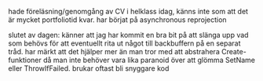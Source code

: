 hade föreläsning/genomgång av CV i helklass idag, känns inte som att det är mycket portfoliotid kvar. har börjat på asynchronous reprojection

slutet av dagen: känner att jag har kommit en bra bit på att slänga upp vad som behövs för att eventuellt rita ut något till backbuffern på en separat tråd. har märkt att det hjälper mer än man tror med att abstrahera Create-funktioner då man inte behöver vara lika paranoid över att glömma SetName eller ThrowIfFailed. brukar oftast bli snyggare kod